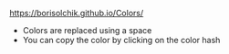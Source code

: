  https://borisolchik.github.io/Colors/ 
* Colors are replaced using a space
* You can copy the color by clicking on the color hash
